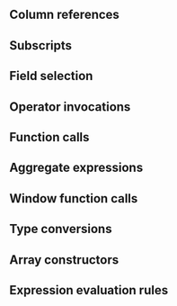 ## Column references

## Subscripts

## Field selection

## Operator invocations

## Function calls

## Aggregate expressions

## Window function calls

## Type conversions

## Array constructors

## Expression evaluation rules
